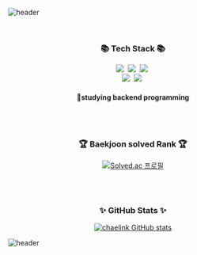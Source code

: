 ![header](https://capsule-render.vercel.app/api?type=waving&height=250&color=f7b731&text=chaelink's%20github&section=header&textBg=false&fontColor=ffffff&fontAlign=50&fontSize=70&fontAlignY=42&animation=fadeIn)

</br>
<h3 align="center">📚 Tech Stack 📚</h3>
<p align="center">
  <img src="https://img.shields.io/badge/Java-007396?style=flat-square&logo=Java&logoColor=white"/></a>&nbsp
  <img src="https://img.shields.io/badge/Python-3766AB?style=flat-square&logo=Python&logoColor=white"/></a>&nbsp 
  <img src="https://img.shields.io/badge/Javascript-ffb13b?style=flat-square&logo=javascript&logoColor=white"/></a>&nbsp 
  <br>
  <img src="https://img.shields.io/badge/Spring-6DB33F?style=flat-square&logo=Spring&logoColor=white"/></a>&nbsp
  <img src="https://img.shields.io/badge/SpringBoot-6DB33F?style=flat-square&logo=SpringBoot&logoColor=white"/></a>&nbsp
</p>
<h4 align="center">🔭studying backend programming</h4>
</br>
</br>
<div align="center">
  <h3>🏆 Baekjoon solved Rank 🏆</h3>
  
[![Solved.ac 프로필](http://mazassumnida.wtf/api/v2/generate_badge?boj=lin5476)](https://solved.ac/lin5476)

</br>
</br>
  <h3>✨ GitHub Stats ✨</h3>

[![chaelink GitHub stats](https://github-readme-stats.vercel.app/api?username=chaelink&show_icons=true&theme=radical)](https://github.com/chaelink/github-readme-stats)


</div>

![header](https://capsule-render.vercel.app/api?type=waving&height=150&color=f7b731&section=footer&textBg=false&fontColor=213&fontAlign=50&fontSize=70&fontAlignY=42&animation=fadeIn)

<!--
**chaelink/chaelink** is a ✨ _special_ ✨ repository because its `README.md` (this file) appears on your GitHub profile.

Here are some ideas to get you started:

- 🔭 I’m currently working on ...
- 🌱 I’m currently learning ...
- 👯 I’m looking to collaborate on ...
- 🤔 I’m looking for help with ...
- 💬 Ask me about ...
- 📫 How to reach me: ...
- 😄 Pronouns: ...
- ⚡ Fun fact: ...
-->
